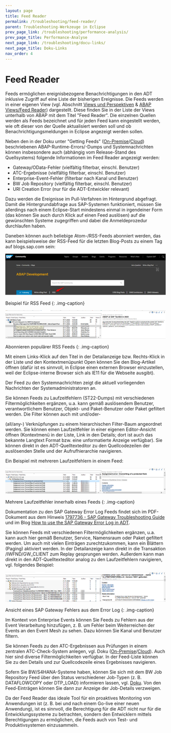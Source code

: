 ```yaml
---
layout: page
title: Feed Reader
permalink: /troubleshooting/feed-reader/
parent: Troubleshooting-Werkzeuge in Eclipse
prev_page_link: /troubleshooting/performance-analysis/
prev_page_title: Performance-Analyse
next_page_link: /troubleshooting/docu-links/
next_page_title: Doku-Links
nav_order: 4
---
```


# Feed Reader

Feeds ermöglichen ereignisbezogene Benachrichtigungen in den ADT inklusive Zugriff auf eine Liste der bisherigen Ereignisse. Die Feeds werden in einer eigenen View (vgl. Abschnitt [Views und Perspektiven](/ADT-Leitfaden/best-practices-configuration/#views-und-perspektiven) & [ABAP Views/Feed Reader](/ADT-Leitfaden/working-with-adt/features/abap-views/#feed-reader)) dargestellt. Diese finden Sie in der Liste der Views unterhalb von ABAP mit dem Titel "Feed Reader". Die einzelnen Quellen werden als Feeds bezeichnet und für jeden Feed kann eingestellt werden, wie oft dieser von der Quelle aktualisiert werden soll und ob Benachrichtigungsmeldungen in Eclipse angezeigt werden sollen.

Neben den in der Doku unter "Getting Feeds" ([On-Premise](https://help.sap.com/docs/ABAP_PLATFORM_NEW/c238d694b825421f940829321ffa326a/4ec3b0cd6e391014adc9fffe4e204223.html)/[Cloud](https://help.sap.com/docs/BTP/5371047f1273405bb46725a417f95433/4ec3b0cd6e391014adc9fffe4e204223.html)) beschriebenen ABAP-Runtime-Errors/-Dumps und Systemnachrichten können insbesondere auch (abhängig vom Release-Stand des Quellsystems) folgende Informationen im Feed Reader angezeigt werden:

- Gateway/OData-Fehler (vielfältig filterbar, einschl. Benutzer)
- ATC-Ergebnisse (vielfältig filterbar, einschl. Benutzer)
- Enterprise-Event-Fehler (filterbar nach Kanal und Benutzer)
- BW Job Repository (vielfältig filterbar, einschl. Benutzer)
- URI Creation Error (nur für die ADT-Entwickler relevant)

Dazu werden die Ereignisse im Pull-Verfahren im Hintergrund abgefragt. Damit die Hintergrundabfrage aus SAP-Systemen funktioniert, müssen Sie allerdings nach einem Eclipse-Start mindestens einmal in irgendeiner Form (das können Sie auch durch Klick auf einen Feed auslösen) auf die gewünschten Systeme zugegriffen und dabei die Anmeldeprozedur durchlaufen haben.

Daneben können auch beliebige Atom-/RSS-Feeds abonniert werden, das kann beispielsweise der RSS-Feed für die letzten Blog-Posts zu einem Tag auf blogs.sap.com sein:

![Beispiel für RSS Feed](./img/image1.png)

Beispiel für RSS Feed
{: .img-caption}

![Abonnieren populärer RSS Feeds](./img/image9.png)

Abonnieren populärer RSS Feeds
{: .img-caption}

Mit einem Links-Klick auf den Titel in der Detailanzeige bzw. Rechts-Klick in der Liste und den Kontextmenüpunkt Open können Sie den Blog-Artikel öffnen (dafür ist es sinnvoll, in Eclipse einen externen Browser einzustellen, weil der Eclipse-interne Browser sich als IE11 für die Webseite ausgibt).

Der Feed zu den Systemnachrichten zeigt die aktuell vorliegenden Nachrichten der Systemadministratoren an.

Sie können Feeds zu Laufzeitfehlern (ST22-Dumps) mit verschiedenen Filtermöglichkeiten ergänzen, u.a. kann gemäß auslösendem Benutzer, verantwortlichem Benutzer, Objekt- und Paket-Benutzer oder Paket gefiltert werden. Die Filter können auch mit und/oder-

(all/any-) Verknüpfungen zu einem hierarchischen Filter-Baum angeordnet werden. Sie können einen Laufzeitfehler in einer eigenen Editor-Ansicht öffnen (Kontextmenü in der Liste, Link in den Details; dort ist auch das bekannte Langtext Format bzw. eine unformatierte Anzeige verfügbar). Sie können direkt in den ADT-Quelltexteditor zu den Quellcodezeilen der auslösenden Stelle und der Aufrufhierarchie navigieren.

Ein Beispiel mit mehreren Laufzeitfehlern in einem Feed:

![Mehrere Laufzeitfehler innerhalb eines Feeds](./img/image10.png)

Mehrere Laufzeitfehler innerhalb eines Feeds
{: .img-caption}

Dokumentation zu den SAP Gateway Error Log Feeds findet sich im PDF-Dokument aus dem Hinweis [1797736 - SAP Gateway Troubleshooting Guide](https://me.sap.com/notes/1797736) und im Blog [How to use the SAP Gateway Error Log in ADT](https://blogs.sap.com/2020/07/22/how-to-use-the-sap-gateway-error-log-in-adt/).

Sie können Feeds mit verschiedenen Filtermöglichkeiten ergänzen, u.a. kann auch hier gemäß Benutzer, Service, Namensraum oder Paket gefiltert werden. Um auch mit vielen Einträgen zurechtzukommen, kann ein Blättern (Paging) aktiviert werden. In der Detailanzeige kann direkt in die Transaktion /IWFND/GW_CLIENT zum Replay gesprungen werden. Außerdem kann man direkt in den ADT-Quelltexteditor analog zu den Laufzeitfehlern navigieren, vgl. folgendes Beispiel:

![Ansicht eines SAP Gateway Fehlers aus dem Error Log](./img/image12.png)

Ansicht eines SAP Gateway Fehlers aus dem Error Log
{: .img-caption}

Im Kontext von Enterprise Events können Sie Feeds zu Fehlern aus der Event Verarbeitung hinzufügen, z. B. um Fehler beim Weiterreichen der Events an den Event Mesh zu sehen. Dazu können Sie Kanal und Benutzer filtern.

Sie können Feeds zu den ATC-Ergebnissen aus Prüfungen in einem zentralen ATC-Check-System anlegen, vgl. Doku ([On-Premise](https://help.sap.com/docs/ABAP_PLATFORM_NEW/c238d694b825421f940829321ffa326a/4ec57b9c6e391014adc9fffe4e204223.html)/[Cloud](https://help.sap.com/docs/BTP/5371047f1273405bb46725a417f95433/4ec57b9c6e391014adc9fffe4e204223.html)). Auch hier sind diverse Filtermöglichkeiten verfügbar. In der Feed-Liste können Sie zu den Details und zur Quellcodezeile eines Ergebnisses navigieren.

Sofern Sie BW/S4HANA-Systeme haben, können Sie sich mit dem BW Job Repository Feed über den Status verschiedener Job-Typen (z. B. DATAFLOWCOPY oder DTP_LOAD) informieren lassen, vgl. [Doku](https://help.sap.com/docs/SAP_BW4HANA/107a6e8a38b74ede94c833ca3b7b6f51/976f6a8b97714ffaad08df0679ab0849.html). Von den Feed-Einträgen können Sie dann zur Anzeige der Job-Details verzweigen.

Da der Feed Reader das ideale Tool für ein proaktives Monitoring von Anwendungen ist (z. B. bei und nach einem Go-live einer neuen Anwendung), ist es sinnvoll, die Berechtigung für die ADT nicht nur für die Entwicklungssysteme zu betrachten, sondern den Entwicklern mittels Berechtigungen zu ermöglichen, die Feeds auch von Test- und Produktivsystemen einzusammeln.
